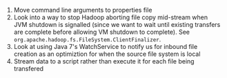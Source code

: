1.  Move command line arguments to properties file
2.  Look into a way to stop Hadoop aborting file copy mid-stream when JVM shutdown is signalled (since we want to wait until
existing transfers are complete before allowing VM shutdown to complete).  See `org.apache.hadoop.fs.FileSystem.ClientFinalizer`.
3.  Look at using Java 7's WatchService to notify us for inbound file creation as an optimiztion for when the source file system is local
4.  Stream data to a script rather than execute it for each file being transfered